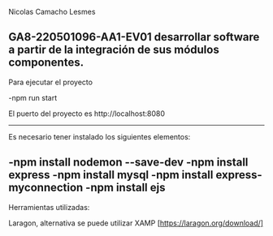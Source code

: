 Nicolas Camacho Lesmes

GA8-220501096-AA1-EV01 desarrollar software a partir de la integración 
de sus módulos componentes.
----------------------------------------------------------------------

Para ejecutar el proyecto

-npm run start

El puerto del proyecto es http://localhost:8080

----------------------------------------------------------------------
Es necesario tener instalado los siguientes elementos:

-npm install nodemon --save-dev
-npm install express
-npm install mysql
-npm install express-myconnection
-npm install ejs
----------------------------------------------------------------------


Herramientas utilizadas:

Laragon, alternativa se puede utilizar XAMP
[https://laragon.org/download/]
